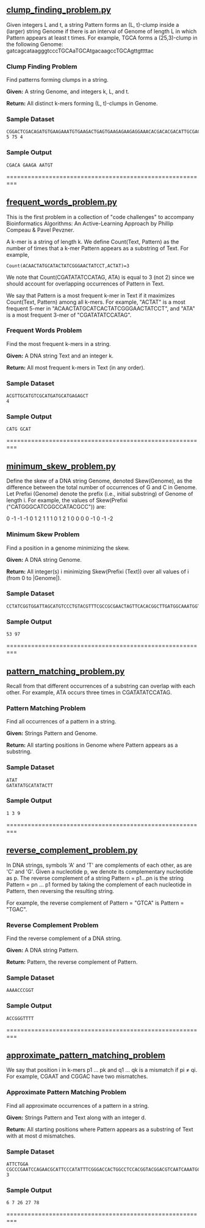 ## [clump_finding_problem.py](https://github.com/noelnamai/bioinformatics_algorithms/blob/master/clump_finding_problem.py)

Given integers L and t, a string Pattern forms an (L, t)-clump inside a (larger) string Genome if there is an interval of Genome of length L in which Pattern appears at least t times. For example, TGCA forms a (25,3)-clump in the following Genome: gatcagcataagggtcccTGCAaTGCAtgacaagccTGCAgttgttttac

### Clump Finding Problem

Find patterns forming clumps in a string.

**Given:** A string Genome, and integers k, L, and t.

**Return:** All distinct k-mers forming (L, t)-clumps in Genome.

### Sample Dataset

```
CGGACTCGACAGATGTGAAGAAATGTGAAGACTGAGTGAAGAGAAGAGGAAACACGACACGACATTGCGACATAATGTACGAATGTAATGTGCCTATGGC
5 75 4
```

### Sample Output

```
CGACA GAAGA AATGT
```

=========================================================

## [frequent_words_problem.py](https://github.com/noelnamai/bioinformatics_algorithms/blob/master/frequent_words_problem.py)

This is the first problem in a collection of "code challenges" to accompany Bioinformatics Algorithms: An Active-Learning Approach by Phillip Compeau &amp; Pavel Pevzner.

A k-mer is a string of length k. We define Count(Text, Pattern) as the number of times that a k-mer Pattern appears as a substring of Text. For example,

```
Count(ACAACTATGCATACTATCGGGAACTATCCT,ACTAT)=3
```

We note that Count(CGATATATCCATAG, ATA) is equal to 3 (not 2) since we should account for overlapping occurrences of Pattern in Text.

We say that Pattern is a most frequent k-mer in Text if it maximizes Count(Text, Pattern) among all k-mers. For example, "ACTAT" is a most frequent 5-mer in "ACAACTATGCATCACTATCGGGAACTATCCT", and "ATA" is a most frequent 3-mer of "CGATATATCCATAG".

### Frequent Words Problem

Find the most frequent k-mers in a string.

**Given:** A DNA string Text and an integer k.
    
**Return:** All most frequent k-mers in Text (in any order).

### Sample Dataset

```
ACGTTGCATGTCGCATGATGCATGAGAGCT
4
```

### Sample Output

```
CATG GCAT
```

=========================================================

## [minimum_skew_problem.py](https://github.com/noelnamai/bioinformatics_algorithms/blob/master/minimum_skew_problem.py)

Define the skew of a DNA string Genome, denoted Skew(Genome), as the difference between the total number of occurrences of G and C in Genome. Let Prefixi (Genome) denote the prefix (i.e., initial substring) of Genome of length i. For example, the values of Skew(Prefixi ("CATGGGCATCGGCCATACGCC")) are:

0 -1 -1 -1 0 1 2 1 1 1 0 1 2 1 0 0 0 0 -1 0 -1 -2

### Minimum Skew Problem

Find a position in a genome minimizing the skew.

**Given:** A DNA string Genome.

**Return:** All integer(s) i minimizing Skew(Prefixi (Text)) over all values of i (from 0 to |Genome|).

### Sample Dataset

```
CCTATCGGTGGATTAGCATGTCCCTGTACGTTTCGCCGCGAACTAGTTCACACGGCTTGATGGCAAATGGTTTTTCCGGCGACCGTAATCGTCCACCGAG
```

### Sample Output

```
53 97
```

=========================================================

## [pattern_matching_problem.py](https://github.com/noelnamai/bioinformatics_algorithms/blob/master/pattern_matching_problem.py)

Recall from that different occurrences of a substring can overlap with each other. For example, ATA occurs three times in CGATATATCCATAG.

### Pattern Matching Problem

Find all occurrences of a pattern in a string.

**Given:** Strings Pattern and Genome.

**Return:** All starting positions in Genome where Pattern appears as a substring.

### Sample Dataset

```
ATAT
GATATATGCATATACTT
```

### Sample Output

```
1 3 9
```

=========================================================

## [reverse_complement_problem.py](https://github.com/noelnamai/bioinformatics_algorithms/blob/master/reverse_complement_problem.py)

In DNA strings, symbols 'A' and 'T' are complements of each other, as are 'C' and 'G'. Given a nucleotide p, we denote its complementary nucleotide as p. The reverse complement of a string Pattern = p1…pn is the string Pattern = pn … p1 formed by taking the complement of each nucleotide in Pattern, then reversing the resulting string.

For example, the reverse complement of Pattern = "GTCA" is Pattern = "TGAC".

### Reverse Complement Problem

Find the reverse complement of a DNA string.

**Given:** A DNA string Pattern.

**Return:** Pattern, the reverse complement of Pattern.

### Sample Dataset

```
AAAACCCGGT
```

### Sample Output

```
ACCGGGTTTT
```

=========================================================

## [approximate_pattern_matching_problem](https://github.com/noelnamai/bioinformatics_algorithms/blob/master/approximate_pattern_matching_problem.py)

We say that position i in k-mers p1 … pk and q1 … qk is a mismatch if pi ≠ qi. For example, CGAAT and CGGAC have two mismatches.

### Approximate Pattern Matching Problem

Find all approximate occurrences of a pattern in a string.

**Given:** Strings Pattern and Text along with an integer d.

**Return:** All starting positions where Pattern appears as a substring of Text with at most d mismatches.

### Sample Dataset

```
ATTCTGGA
CGCCCGAATCCAGAACGCATTCCCATATTTCGGGACCACTGGCCTCCACGGTACGGACGTCAATCAAATGCCTAGCGGCTTGTGGTTTCTCCTACGCTCC
3
```

### Sample Output

```
6 7 26 27 78
```

=========================================================
